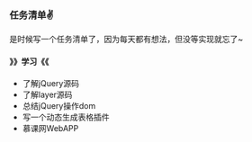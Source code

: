 ### 任务清单:v:
是时候写一个任务清单了，因为每天都有想法，但没等实现就忘了~

#### 》》学习《《
> 
* 了解jQuery源码
* 了解layer源码
* 总结jQuery操作dom
* 写一个动态生成表格插件
* 慕课网WebAPP
